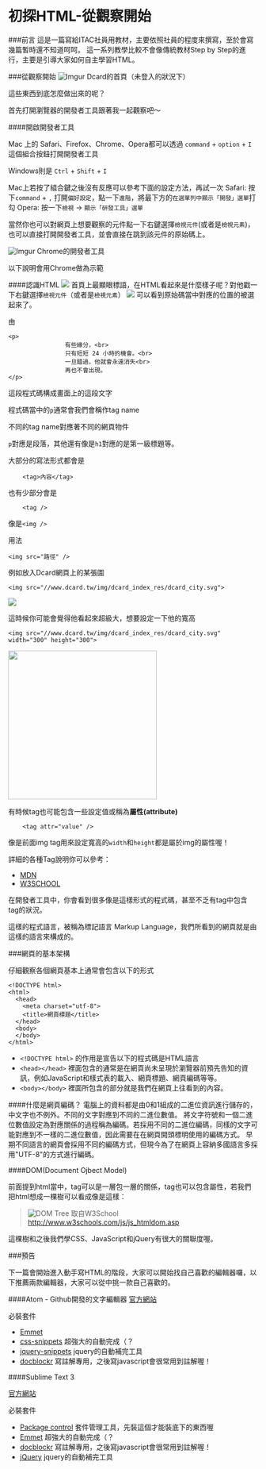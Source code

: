 # 初探HTML-從觀察開始

###前言
這是一篇寫給ITAC社員用教材，主要依照社員的程度來撰寫，至於會寫幾篇暫時還不知道呵呵。
這一系列教學比較不會像傳統教材Step by Step的進行，主要是引導大家如何自主學習HTML。

###從觀察開始
![Imgur][1]
Dcard的首頁（未登入的狀況下）

這些東西到底怎麼做出來的呢？

首先打開瀏覽器的開發者工具跟著我一起觀察吧～

####開啟開發者工具

Mac 上的 Safari、Firefox、Chrome、Opera都可以透過
`command` + `option` + `I` 這個組合按鈕打開開發者工具

Windows則是
`Ctrl` + `Shift` + `I`

Mac上若按了組合鍵之後沒有反應可以參考下面的設定方法，再試一次
Safari: 按下`command` + `,` 打開`偏好設定`，點一下`進階`，將最下方的`在選單列中顯示「開發」選單`打勾
Opera: 按一下`檢視` -> `顯示「研發工具」選單`

當然你也可以對網頁上想要觀察的元件點一下右鍵選擇`檢視元件`(或者是`檢視元素`)，也可以直接打開開發者工具，並會直接在跳到該元件的原始碼上。

![Imgur][3]
Chrome的開發者工具

以下說明會用Chrome做為示範

####認識HTML
![][4]
首頁上最顯眼標語，在HTML看起來是什麼樣子呢？對他戳一下右鍵選擇`檢視元件`（或者是`檢視元素`）
![][5]
可以看到原始碼當中對應的位置的被選起來了。

由
```
<p>
				有些緣分，<br>
				只有短短 24 小時的機會。<br>
				一旦錯過，他就會永遠消失<br>
				再也不會出現。
</p>
```
這段程式碼構成畫面上的這段文字

程式碼當中的`p`通常會我們會稱作tag name

不同的tag name對應著不同的網頁物件

`p`對應是段落，其他還有像是`h1`對應的是第一級標題等。

大部分的寫法形式都會是

```
	<tag>內容</tag>
```

也有少部分會是

```
	<tag />
```

像是`<img />`

用法
```
<img src="路徑" />
```

例如放入Dcard網頁上的某張圖
```
<img src="//www.dcard.tw/img/dcard_index_res/dcard_city.svg">
```
<img src="//www.dcard.tw/img/dcard_index_res/dcard_city.svg">

這時候你可能會覺得他看起來超級大，想要設定一下他的寬高

```
<img src="//www.dcard.tw/img/dcard_index_res/dcard_city.svg" width="300" height="300">
```
<img src="//www.dcard.tw/img/dcard_index_res/dcard_city.svg" width="300" height="300">

有時候tag也可能包含一些設定值或稱為**屬性(attribute)**

```
	<tag attr="value" />
```
像是前面img tag用來設定寬高的`width`和`height`都是屬於img的屬性喔！

詳細的各種Tag說明你可以參考：
* [MDN](https://developer.mozilla.org/en-US/docs/Web/HTML/Element)
* [W3SCHOOL](https://developer.mozilla.org/en-US/docs/Web/HTML/Element)

在開發者工具中，你會看到很多像是這樣形式的程式碼，甚至不乏有tag中包含tag的狀況。

這樣的程式語言，被稱為標記語言 Markup Language，我們所看到的網頁就是由這樣的語言來構成的。

###網頁的基本架構

仔細觀察各個網頁基本上通常會包含以下的形式

```
<!DOCTYPE html>
<html>
  <head>
    <meta charset="utf-8">
    <title>網頁標題</title>
  </head>
  <body>
  </body>
</html>
```
* `<!DOCTYPE html>` 的作用是宣告以下的程式碼是HTML語言
* `<head></head>` 裡面包含的通常是在網頁尚未呈現於瀏覽器前預先告知的資訊，例如JavaScript和樣式表的載入、網頁標題、網頁編碼等等。
* `<body></body>` 裡面所包含的部分就是我們在網頁上往看到的內容。

####什麼是網頁編碼？
電腦上的資料都是由0和1組成的二進位資訊進行儲存的，中文字也不例外。不同的文字對應到不同的二進位數值。
將文字符號和一個二進位數值設定為對應關係的過程稱為編碼。若採用不同的二進位編碼，同樣的文字可能對應到不一樣的二進位數值，因此需要在在網頁開頭標明使用的編碼方式。
早期不同語言的網頁會採用不同的編碼方式，但現今為了在網頁上容納多國語言多採用"UTF-8"的方式進行編碼。

####DOM(Document Ojbect Model)

前面提到html當中，tag可以是一層包一層的關係，tag也可以包含屬性，若我們把html想成一棵樹可以看成像是這樣：
> ![DOM Tree][7]
> 取自W3School http://www.w3schools.com/js/js_htmldom.asp

這棵樹和之後我們學CSS、JavaScript和jQuery有很大的關聯度喔。

###預告

下一篇會開始進入動手寫HTML的階段，大家可以開始找自己喜歡的編輯器囉，以下推薦兩款編輯器，大家可以從中挑一款自己喜歡的。

####Atom - Github開發的文字編輯器
[官方網站](https://atom.io)

必裝套件
* [Emmet](http://emmet.io)
* [css-snippets](https://atom.io/packages/css-snippets)	超強大的自動完成（？
* [jquery-snippets](https://atom.io/packages/jquery-snippets)	jquery的自動補完工具
* [docblockr](https://atom.io/packages/docblockr)		寫註解專用，之後寫javascript會很常用到註解喔！

####Sublime Text 3

[官方網站](http://www.sublimetext.com/3)

必裝套件
 * [Package control](https://packagecontrol.io)	套件管理工具，先裝這個才能裝底下的東西喔
 * [Emmet](http://emmet.io)	超強大的自動完成（？
 * [docblockr](https://packagecontrol.io/packages/DocBlockr)	寫註解專用，之後寫javascript會很常用到註解喔！
 * [jQuery](https://packagecontrol.io/packages/jQuery)	jquery的自動補完工具
 


[1]: http://i.imgur.com/iR3zlte.png
[2]: http://i.imgur.com/hwZb23i.png
[3]: http://i.imgur.com/i0AyTzX.png "右方為chrome的開發者工具"
[4]: http://i.imgur.com/fgOJC9m.png
[5]: http://i.imgur.com/twH466X.png
[6]: http://i.imgur.com/vSdH8zt.png "css"
[7]: http://www.w3schools.com/js/pic_htmltree.gif "DOM Tree"